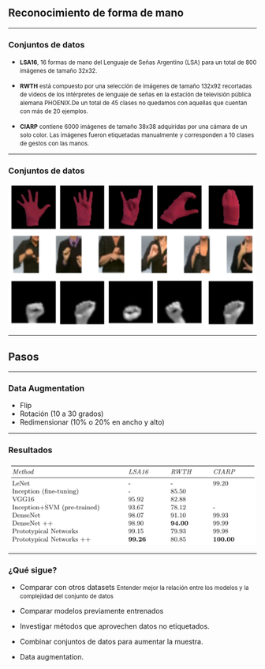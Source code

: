 ## Reconocimiento de forma de mano

----

### Conjuntos de datos

- <small>**LSA16**, 16 formas de mano del Lenguaje de Señas Argentino (LSA) para un total de 800 imágenes de tamaño 32x32.</small>

- <small>**RWTH** está compuesto por una selección de imágenes de tamaño 132x92 recortadas de videos de los intérpretes de lenguaje de señas en la estación de televisión pública alemana PHOENIX.De un total de 45 clases no quedamos con aquellas que cuentan con más de 20 ejemplos.</small>

- <small>**CIARP** contiene 6000 imágenes de tamaño 38x38 adquiridas por una cámara de un solo color. Las imágenes fueron etiquetadas manualmente y corresponden a 10 clases de gestos con las manos.</small>

----

### Conjuntos de datos

![datasets](static/datasets.png)
<!-- .element: style="width: 75%" -->

----

## Pasos

----

### Data Augmentation

- Flip
- Rotación (10 a 30 grados)
- Redimensionar (10% o 20% en ancho y alto)

----

### Resultados

![results](static/results.png)

----

<!-- .slide: style="text-align: left" -->

### ¿Qué sigue?

- Comparar con otros datasets
<small>Entender mejor la relación entre los modelos y la complejidad del conjunto de datos</small>

- Comparar modelos previamente entrenados

- Investigar métodos que aprovechen datos no etiquetados.

- Combinar conjuntos de datos para aumentar la muestra.

- Data augmentation.